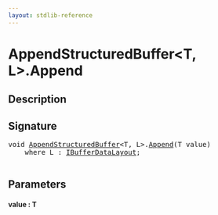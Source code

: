 ```yaml
---
layout: stdlib-reference
---
```


# AppendStructuredBuffer\<T, L\>\.Append

## Description





## Signature 

<pre>
<span class="code_keyword">void</span> <a href="/stdlib-reference/types/AppendStructuredBuffer/index" class="code_type">AppendStructuredBuffer</a>&lt;<span class="code_type">T</span>, L&gt;.<a href="/stdlib-reference/types/AppendStructuredBuffer/Append">Append</a>(<span class="code_type">T</span> <span class='code_param'>value</span>)
    <span class='code_keyword'>where</span> L : <a href="/stdlib-reference/interfaces/IBufferDataLayout/index" class="code_type">IBufferDataLayout</a>;

</pre>

## Parameters

#### value  : T

